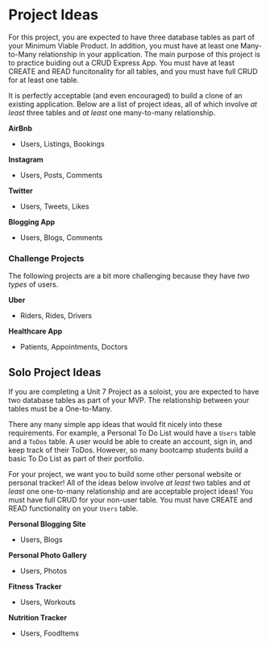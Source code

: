 # Project Ideas

For this project, you are expected to have three database tables as part of your Minimum Viable Product. In addition, you must have at least one Many-to-Many relationship in your application. The main purpose of this project is to practice buiding out a CRUD Express App. You must have at least CREATE and READ funcitonality for all tables, and you must have full CRUD for at least one table.

It is perfectly acceptable (and even encouraged) to build a clone of an existing application. Below are a list of project ideas, all of which involve _at least_ three tables and _at least_ one many-to-many relationship. 

**AirBnb**
* Users, Listings, Bookings

**Instagram**
* Users, Posts, Comments

**Twitter**
* Users, Tweets, Likes

**Blogging App**
* Users, Blogs, Comments

### Challenge Projects

The following projects are a bit more challenging because they have *two types* of users. 

**Uber**
* Riders, Rides, Drivers

**Healthcare App**
* Patients, Appointments, Doctors




## Solo Project Ideas

If you are completing a Unit 7 Project as a soloist, you are expected to have two database tables as part of your MVP. The relationship between your tables must be a One-to-Many. 

There any many simple app ideas that would fit nicely into these requirements. For example, a Personal To Do List would have a `Users` table and a `ToDos` table. A user would be able to create an account, sign in, and keep track of their ToDos. However, so many bootcamp students build a basic To Do List as part of their portfolio. 

For your project, we want you to build some other personal website or personal tracker! All of the ideas below involve _at least_ two tables and _at least_ one one-to-many relationship and are acceptable project ideas! You must have full CRUD for your non-user table. You must have CREATE and READ functionality on your `Users` table. 

**Personal Blogging Site**
* Users, Blogs

**Personal Photo Gallery**
* Users, Photos

**Fitness Tracker**
* Users, Workouts

**Nutrition Tracker**
* Users, FoodItems

